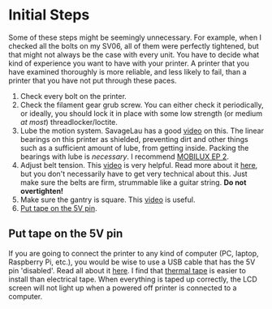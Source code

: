# Initial Steps

Some of these steps might be seemingly unnecessary. For example, when I checked all the bolts on my SV06, all of them were perfectly tightened, but that might not always be the case with every unit. You have to decide what kind of experience you want to have with your printer. A printer that you have examined thoroughly is more reliable, and less likely to fail, than a printer that you have not put through these paces.

1. Check every bolt on the printer.
2. Check the filament gear grub screw. You can either check it periodically, or ideally, you should lock it in place with some low strength (or medium _at most_) threadlocker/loctite.
3. Lube the motion system. SavageLau has a good [video](https://youtu.be/lUvaA4fJWH0?) on this. The linear bearings on this printer as shielded, preventing dirt and other things such as a sufficient amount of lube, from getting inside. Packing the bearings with lube is _necessary_. I recommend [MOBILUX EP 2](https://www.grainger.ca/en/product/GREASE%2CMOBILUX-EP-2%2CGR390/p/ESO122132?analytics=orderHistory).
4. Adjust belt tension. This [video](https://user-images.githubusercontent.com/54855101/163674612-930d737d-0ab3-4056-a2b9-def2939db61f.mp4) is very helpful. Read more about it [here](https://docs.vorondesign.com/tuning/secondary_printer_tuning.html#belt-tension), but you don't necessarily have to get very technical about this. Just make sure the belts are firm, strummable like a guitar string. **Do not overtighten!**
5. Make sure the gantry is square. This [video](https://youtu.be/N5qbWdmn0VM) is useful.
6. [Put tape on the 5V pin](./README.md#put-tape-on-the-5v-pin).

## Put tape on the 5V pin

If you are going to connect the printer to any kind of computer (PC, laptop, Raspberry Pi, etc.), you would be wise to use a USB cable that has the 5V pin 'disabled'. Read all about it [here](https://community.octoprint.org/t/put-tape-on-the-5v-pin-why-and-how/13574). I find that [thermal tape](https://s.click.aliexpress.com/e/_DEqaSAr) is easier to install than electrical tape. When everything is taped up correctly, the LCD screen will not light up when a powered off printer is connected to a computer.
